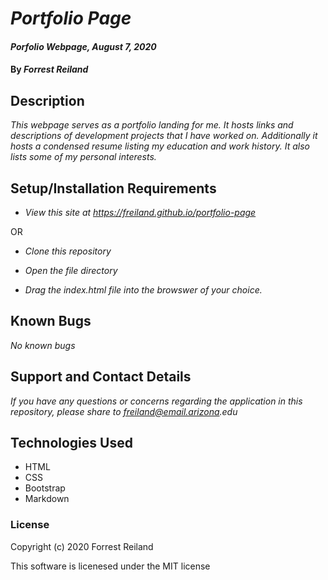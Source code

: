 # _Portfolio Page_

#### _Porfolio Webpage, August 7, 2020_

#### By _**Forrest Reiland**_

## Description 

_This webpage serves as a portfolio landing for me. It hosts links and descriptions of development projects that I have worked on. Additionally it hosts a condensed resume listing my education and work history. It also lists some of my personal interests._

## Setup/Installation Requirements 

* _View this site at https://freiland.github.io/portfolio-page_

OR

* _Clone this repository_

* _Open the file directory_

* _Drag the index.html file into the browswer of your choice._

## Known Bugs

_No known bugs_

## Support and Contact Details 

_If you have any questions or concerns regarding the application in this repository, please share to freiland@email.arizona.edu_

## Technologies Used

* HTML
* CSS
* Bootstrap
* Markdown 

### License 

Copyright (c) 2020 Forrest Reiland

This software is licenesed under the MIT license

